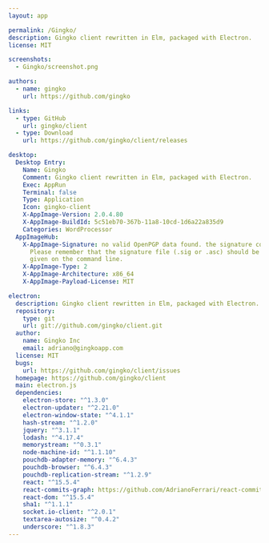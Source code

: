 ```yaml
---
layout: app

permalink: /Gingko/
description: Gingko client rewritten in Elm, packaged with Electron.
license: MIT

screenshots:
  - Gingko/screenshot.png

authors:
  - name: gingko
    url: https://github.com/gingko

links:
  - type: GitHub
    url: gingko/client
  - type: Download
    url: https://github.com/gingko/client/releases

desktop:
  Desktop Entry:
    Name: Gingko
    Comment: Gingko client rewritten in Elm, packaged with Electron.
    Exec: AppRun
    Terminal: false
    Type: Application
    Icon: gingko-client
    X-AppImage-Version: 2.0.4.80
    X-AppImage-BuildId: 5c51eb70-367b-11a8-10cd-1d6a22a835d9
    Categories: WordProcessor
  AppImageHub:
    X-AppImage-Signature: no valid OpenPGP data found. the signature could not be verified.
      Please remember that the signature file (.sig or .asc) should be the first file
      given on the command line.
    X-AppImage-Type: 2
    X-AppImage-Architecture: x86_64
    X-AppImage-Payload-License: MIT

electron:
  description: Gingko client rewritten in Elm, packaged with Electron.
  repository:
    type: git
    url: git://github.com/gingko/client.git
  author:
    name: Gingko Inc
    email: adriano@gingkoapp.com
  license: MIT
  bugs:
    url: https://github.com/gingko/client/issues
  homepage: https://github.com/gingko/client
  main: electron.js
  dependencies:
    electron-store: "^1.3.0"
    electron-updater: "^2.21.0"
    electron-window-state: "^4.1.1"
    hash-stream: "^1.2.0"
    jquery: "^3.1.1"
    lodash: "^4.17.4"
    memorystream: "^0.3.1"
    node-machine-id: "^1.1.10"
    pouchdb-adapter-memory: "^6.4.3"
    pouchdb-browser: "^6.4.3"
    pouchdb-replication-stream: "^1.2.9"
    react: "^15.5.4"
    react-commits-graph: https://github.com/AdrianoFerrari/react-commits-graph.git
    react-dom: "^15.5.4"
    sha1: "^1.1.1"
    socket.io-client: "^2.0.1"
    textarea-autosize: "^0.4.2"
    underscore: "^1.8.3"
---
```

